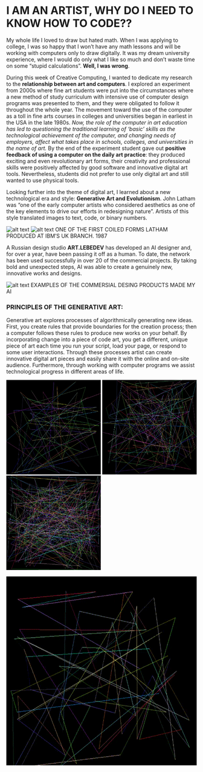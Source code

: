 # I AM AN ARTIST, WHY DO I NEED TO KNOW HOW TO CODE??

My whole life I loved to draw but hated math. When I was applying to college, I was so happy that I won’t have any math lessons and will be working with computers only to draw digitally. It was my dream university experience, where I would do only what I like so much and don’t waste time on some “stupid calculations”. **Well, I was wrong**.

During this week of Creative Computing, I wanted to dedicate my research to the **relationship between art and computers**. I explored an experiment from 2000s where fine art students were put into the circumstances where a new method of study curriculum with intensive use of computer design programs was presented to them, and they were obligated to follow it throughout the whole year. The movement toward the use of the computer as a toll in fine arts courses in colleges and universities began in earliest in the USA in the late 1980s. *Now, the role of the computer in art education has led to questioning the traditional learning of ‘basic’ skills as the technological achievement of the computer, and changing needs of employers, affect what takes place in schools, colleges, and universities in the name of art.* By the end of the experiment student gave out **positive feedback of using a computer on the daily art practice**: they produced exciting and even revolutionary art forms, their creativity and professional skills were positively affected by good software and innovative digital art tools. Nevertheless, students did not prefer to use only digital art and still wanted to use physical tools. 

Looking further into the theme of digital art, I learned about a new technological era and style: **Generative Art and Evolutionism**. John Latham was “one of the early computer artists who considered aesthetics as one of the key elements to drive our efforts in redesigning nature”. Artists of this style translated images to text, code, or binary numbers. 

![alt text](https://creators-images.vice.com/content-images/contentimage/no-slug/1bb959183961b1fefcaf8ae0e14c32aa.jpg?resize=1600:*)
![alt text](https://creators-images.vice.com/content-images/contentimage/no-slug/e4814c0210c8f9b60e7e9a702c0f172e.jpg?resize=1600:*)
ONE OF THE FIRST COILED FORMS LATHAM PRODUCED AT IBM’S UK BRANCH. 1987

A Russian design studio **ART.LEBEDEV** has developed an AI designer and, for over a year, have been passing it off as a human. To date, the network has been used successfully in over 20 of the commercial projects. By taking bold and unexpected steps, AI was able to create a genuinely new, innovative works and designs. 

![alt text](https://officelife.media/upload/iblock/a82/a8299de3a6c2343ed40eedaa6db2e06b.jpg)
EXAMPLES OF THE COMMERSIAL DESING PRODUCTS MADE MY AI

### PRINCIPLES OF THE GENERATIVE ART:
Generative art explores processes of algorithmically generating new ideas. First, you create rules that provide boundaries for the creation process; then a computer follows these rules to produce new works on your behalf. By incorporating change into a piece of code art, you get a different, unique piece of art each time you run your script, load your page, or respond to some user interactions. Through these processes artist can create innovative digital art pieces and easily share it with the online and on-site audience. Furthermore, through working with computer programs we assist technological progress in different areas of life. 


<p float="left">
  <img src="images/1.PNG" width="250" height="250"/>
  <img src="images/2.PNG" width="250" height="250"/> 
  <img src="images/3.PNG" width="250" height="250"/>
</p>

<img src="images/run_prog.gif" width="650" height="500"/>
